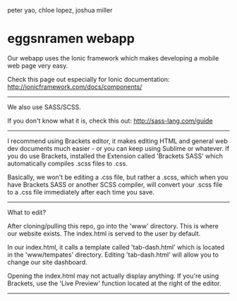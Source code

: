 peter yao, chloe lopez, joshua miller


eggsnramen webapp
=================

Our webapp uses the Ionic framework which makes developing a mobile web page very easy.

Check this page out especially for Ionic documentation:
	http://ionicframework.com/docs/components/

---

We also use SASS/SCSS.

If you don't know what it is, check this out: http://sass-lang.com/guide

---

I recommend using Brackets editor, it makes editing HTML and general web dev documents much easier - or you can keep using Sublime or whatever. If you do use Brackets, installed the Extension called 'Brackets SASS' which automatically compiles .scss files to .css.

Basically, we won't be editing a .css file, but rather a .scss, which when you have Brackets SASS or another SCSS compiler, will convert your .scss file to a .css file immediately after each time you save.

---

What to edit?

After cloning/pulling this repo, go into the 'www' directory. This is where our website exists. The index.html is served to the user by default.

In our index.html, it calls a template called 'tab-dash.html' which is located in the 'www/tempates' directory. Editing 'tab-dash.html' will allow you to change our site dashboard.

Opening the index.html may not actually display anything. If you're using Brackets, use the 'Live Preview' function located at the right of the editor.

---
